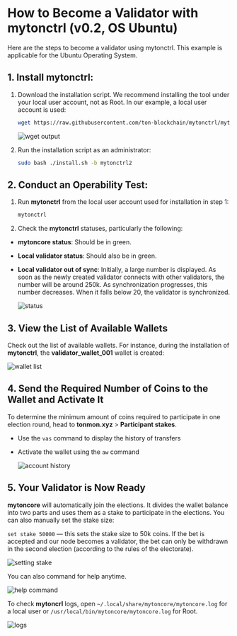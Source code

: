 # How to Become a Validator with mytonctrl (v0.2, OS Ubuntu)

Here are the steps to become a validator using mytonctrl. This example is applicable for the Ubuntu Operating System.

## 1. Install mytonctrl:

1. Download the installation script. We recommend installing the tool under your local user account, not as Root. In our example, a local user account is used:

    ```sh
    wget https://raw.githubusercontent.com/ton-blockchain/mytonctrl/mytonctrl2/scripts/install.sh
    ```

    ![wget output](https://raw.githubusercontent.com/ton-blockchain/mytonctrl/master/screens/manual-ubuntu_wget-ls_ru.png)

2. Run the installation script as an administrator:

    ```sh
    sudo bash ./install.sh -b mytonctrl2
    ```

## 2. Conduct an Operability Test:

1. Run **mytonctrl** from the local user account used for installation in step 1:

    ```sh
    mytonctrl
    ```

2. Check the **mytonctrl** statuses, particularly the following:

* **mytoncore status**: Should be in green.
* **Local validator status**: Should also be in green.
* **Local validator out of sync**: Initially, a large number is displayed. As soon as the newly created validator connects with other validators, the number will be around 250k. As synchronization progresses, this number decreases. When it falls below 20, the validator is synchronized.

    ![status](https://raw.githubusercontent.com/ton-blockchain/mytonctrl/master/screens/mytonctrl-status.png)


## 3. View the List of Available Wallets

Check out the list of available wallets. For instance, during the installation of **mytonctrl**, the **validator_wallet_001** wallet is created:

![wallet list](https://raw.githubusercontent.com/ton-blockchain/mytonctrl/master/screens/manual-ubuntu_mytonctrl-wl_ru.png)

## 4. Send the Required Number of Coins to the Wallet and Activate It

To determine the minimum amount of coins required to participate in one election round, head to **tonmon.xyz** > **Participant stakes**. 

* Use the `vas` command to display the history of transfers
* Activate the wallet using the `aw` command 

    ![account history](https://raw.githubusercontent.com/ton-blockchain/mytonctrl/master/screens/manual-ubuntu_mytonctrl-vas-aw_ru.png)

## 5. Your Validator is Now Ready

**mytoncore** will automatically join the elections. It divides the wallet balance into two parts and uses them as a stake to participate in the elections. You can also manually set the stake size:

`set stake 50000` — this sets the stake size to 50k coins. If the bet is accepted and our node becomes a validator, the bet can only be withdrawn in the second election (according to the rules of the electorate).

![setting stake](https://raw.githubusercontent.com/ton-blockchain/mytonctrl/master/screens/manual-ubuntu_mytonctrl-set_ru.png)

You can also command for help anytime.

![help command](https://raw.githubusercontent.com/ton-blockchain/mytonctrl/master/screens/manual-ubuntu_mytonctrl-help_ru.png)

To check **mytoncrl** logs, open `~/.local/share/mytoncore/mytoncore.log` for a local user or `/usr/local/bin/mytoncore/mytoncore.log` for Root.

![logs](https://raw.githubusercontent.com/ton-blockchain/mytonctrl/master/screens/manual-ubuntu_mytoncore-log.png)
